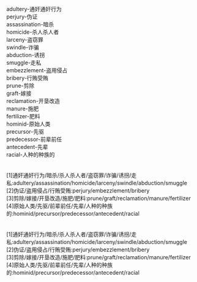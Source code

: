 adultery-通奸通奸行为<br>
perjury-伪证<br>
assassination-暗杀<br>
homicide-杀人杀人者<br>
larceny-盗窃罪<br>
swindle-诈骗<br>
abduction-诱拐<br>
smuggle-走私<br>
embezzlement-盗用侵占<br>
bribery-行贿受贿<br>
prune-剪除<br>
graft-嫁接<br>
reclamation-开垦改造<br>
manure-施肥<br>
fertilizer-肥料<br>
hominid-原始人类<br>
precursor-先驱<br>
predecessor-前辈前任<br>
antecedent-先辈<br>
racial-人种的种族的<br>
<br>
<br>
[1]通奸通奸行为/暗杀/杀人杀人者/盗窃罪/诈骗/诱拐/走私:adultery/assassination/homicide/larceny/swindle/abduction/smuggle<br>
[2]伪证/盗用侵占/行贿受贿:perjury/embezzlement/bribery<br>
[3]剪除/嫁接/开垦改造/施肥/肥料:prune/graft/reclamation/manure/fertilizer<br>
[4]原始人类/先驱/前辈前任/先辈/人种的种族的:hominid/precursor/predecessor/antecedent/racial<br>
<br>
<br>
[1]通奸通奸行为/暗杀/杀人杀人者/盗窃罪/诈骗/诱拐/走私:adultery/assassination/homicide/larceny/swindle/abduction/smuggle<br>
[2]伪证/盗用侵占/行贿受贿:perjury/embezzlement/bribery<br>
[3]剪除/嫁接/开垦改造/施肥/肥料:prune/graft/reclamation/manure/fertilizer<br>
[4]原始人类/先驱/前辈前任/先辈/人种的种族的:hominid/precursor/predecessor/antecedent/racial<br>
<br>
<br>
